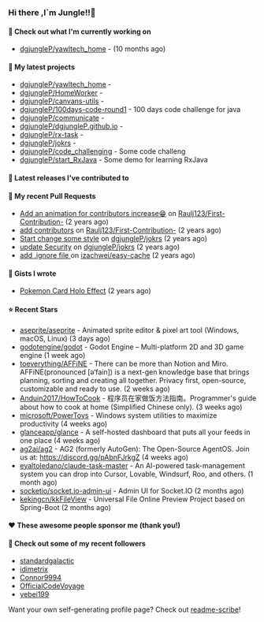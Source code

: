 ### Hi there ,I`m Jungle!!👋

#### 👷 Check out what I'm currently working on

- [dgjungleP/yawltech_home](https://github.com/dgjungleP/yawltech_home) -  (10 months ago)

#### 🌱 My latest projects

- [dgjungleP/yawltech_home](https://github.com/dgjungleP/yawltech_home) - 
- [dgjungleP/HomeWorker](https://github.com/dgjungleP/HomeWorker) - 
- [dgjungleP/canvans-utils](https://github.com/dgjungleP/canvans-utils) - 
- [dgjungleP/100days-code-round1](https://github.com/dgjungleP/100days-code-round1) - 100 days code challenge for java
- [dgjungleP/communicate](https://github.com/dgjungleP/communicate) - 
- [dgjungleP/dgjungleP.github.io](https://github.com/dgjungleP/dgjungleP.github.io) - 
- [dgjungleP/rx-task](https://github.com/dgjungleP/rx-task) - 
- [dgjungleP/jokrs](https://github.com/dgjungleP/jokrs) - 
- [dgjungleP/code_challenging](https://github.com/dgjungleP/code_challenging) - Some code challeng
- [dgjungleP/start_RxJava](https://github.com/dgjungleP/start_RxJava) - Some demo for learning RxJava

#### 🔭 Latest releases I've contributed to


#### 🔨 My recent Pull Requests

- [Add  an animation for contributors increase😁](https://github.com/Raulj123/First-Contribution-/pull/4) on [Raulj123/First-Contribution-](https://github.com/Raulj123/First-Contribution-) (2 years ago)
- [add contributors](https://github.com/Raulj123/First-Contribution-/pull/3) on [Raulj123/First-Contribution-](https://github.com/Raulj123/First-Contribution-) (2 years ago)
- [Start change some style](https://github.com/dgjungleP/jokrs/pull/2) on [dgjungleP/jokrs](https://github.com/dgjungleP/jokrs) (2 years ago)
- [update Security](https://github.com/dgjungleP/jokrs/pull/1) on [dgjungleP/jokrs](https://github.com/dgjungleP/jokrs) (2 years ago)
- [add .ignore file ](https://github.com/izachwei/easy-cache/pull/2) on [izachwei/easy-cache](https://github.com/izachwei/easy-cache) (2 years ago)


#### 📓 Gists I wrote

- [Pokemon Card Holo Effect](https://gist.github.com/5870cd3bb091268b3485debc5f3cec36) (2 years ago)

#### ⭐ Recent Stars

- [aseprite/aseprite](https://github.com/aseprite/aseprite) - Animated sprite editor &amp; pixel art tool (Windows, macOS, Linux) (3 days ago)
- [godotengine/godot](https://github.com/godotengine/godot) - Godot Engine – Multi-platform 2D and 3D game engine (1 week ago)
- [toeverything/AFFiNE](https://github.com/toeverything/AFFiNE) - There can be more than Notion and Miro. AFFiNE(pronounced [ə‘fain]) is a next-gen knowledge base that brings planning, sorting and creating all together. Privacy first, open-source, customizable and ready to use.  (2 weeks ago)
- [Anduin2017/HowToCook](https://github.com/Anduin2017/HowToCook) - 程序员在家做饭方法指南。Programmer&#39;s guide about how to cook at home (Simplified Chinese only). (3 weeks ago)
- [microsoft/PowerToys](https://github.com/microsoft/PowerToys) - Windows system utilities to maximize productivity (4 weeks ago)
- [glanceapp/glance](https://github.com/glanceapp/glance) - A self-hosted dashboard that puts all your feeds in one place (4 weeks ago)
- [ag2ai/ag2](https://github.com/ag2ai/ag2) - AG2 (formerly AutoGen): The Open-Source AgentOS. Join us at: https://discord.gg/pAbnFJrkgZ (4 weeks ago)
- [eyaltoledano/claude-task-master](https://github.com/eyaltoledano/claude-task-master) - An AI-powered task-management system you can drop into Cursor, Lovable, Windsurf, Roo, and others. (1 month ago)
- [socketio/socket.io-admin-ui](https://github.com/socketio/socket.io-admin-ui) - Admin UI for Socket.IO (2 months ago)
- [kekingcn/kkFileView](https://github.com/kekingcn/kkFileView) - Universal File Online Preview Project based on Spring-Boot (2 months ago)

#### ❤️ These awesome people sponsor me (thank you!)


#### 👯 Check out some of my recent followers

- [standardgalactic](https://github.com/standardgalactic)
- [idimetrix](https://github.com/idimetrix)
- [Connor9994](https://github.com/Connor9994)
- [OfficialCodeVoyage](https://github.com/OfficialCodeVoyage)
- [yebei199](https://github.com/yebei199)

Want your own self-generating profile page? Check out [readme-scribe](https://github.com/muesli/readme-scribe)!
